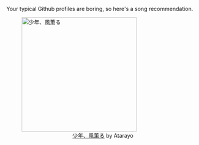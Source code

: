 Your typical Github profiles are boring, so here's a song recommendation.
<figure><img width="300" height="300" src="https://i.scdn.co/image/ab67616d0000b2733acf61200148caf4af524c9a" alt="少年、風薫る" /><figcaption align="center"><a href="https://open.spotify.com/track/5Gpkdf4zVQkzuLgRvo1EVD" target="_blank">少年、風薫る</a> by Atarayo</figcaption></figure>
